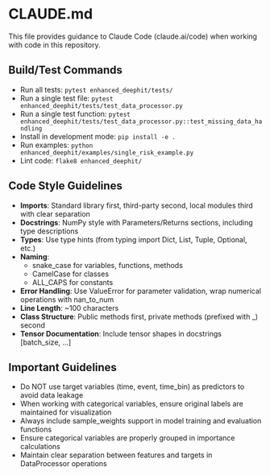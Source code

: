 # CLAUDE.md

This file provides guidance to Claude Code (claude.ai/code) when working with code in this repository.

## Build/Test Commands

- Run all tests: `pytest enhanced_deephit/tests/`
- Run a single test file: `pytest enhanced_deephit/tests/test_data_processor.py`
- Run a single test function: `pytest enhanced_deephit/tests/test_data_processor.py::test_missing_data_handling`
- Install in development mode: `pip install -e .`
- Run examples: `python enhanced_deephit/examples/single_risk_example.py`
- Lint code: `flake8 enhanced_deephit/`

## Code Style Guidelines

- **Imports**: Standard library first, third-party second, local modules third with clear separation
- **Docstrings**: NumPy style with Parameters/Returns sections, including type descriptions
- **Types**: Use type hints (from typing import Dict, List, Tuple, Optional, etc.)
- **Naming**: 
  - snake_case for variables, functions, methods
  - CamelCase for classes
  - ALL_CAPS for constants
- **Error Handling**: Use ValueError for parameter validation, wrap numerical operations with nan_to_num
- **Line Length**: ~100 characters
- **Class Structure**: Public methods first, private methods (prefixed with _) second
- **Tensor Documentation**: Include tensor shapes in docstrings [batch_size, ...]

## Important Guidelines

- Do NOT use target variables (time, event, time_bin) as predictors to avoid data leakage
- When working with categorical variables, ensure original labels are maintained for visualization
- Always include sample_weights support in model training and evaluation functions
- Ensure categorical variables are properly grouped in importance calculations
- Maintain clear separation between features and targets in DataProcessor operations